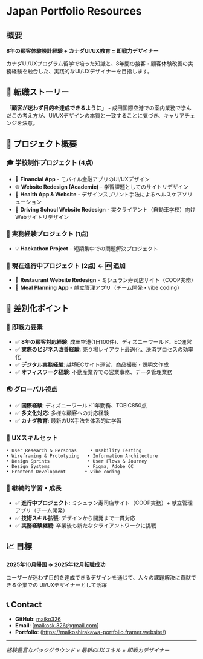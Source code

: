 # Japan Portfolio Resources 

## 概要
**8年の顧客体験設計経験 + カナダUI/UX教育 = 即戦力デザイナー**

カナダUI/UXプログラム留学で培った知識と、8年間の接客・顧客体験改善の実務経験を融合した、実践的なUI/UXデザイナーを目指します。

## 🎯 転職ストーリー
**「顧客が迷わず目的を達成できるように」** - 成田国際空港での案内業務で学んだこの考え方が、UI/UXデザインの本質と一致することに気づき、キャリアチェンジを決意。

## 📂 プロジェクト概要

### 🎓 学校制作プロジェクト (4点)
- 📱 **Financial App** - モバイル金融アプリのUI/UXデザイン
- 🌐 **Website Redesign (Academic)** - 学習課題としてのサイトリデザイン  
- 🏥 **Health App & Website** - デザインスプリント手法によるヘルスケアソリューション
- 🎯 **Driving School Website Redesign** - 実クライアント（自動車学校）向けWebサイトリデザイン

### 💼 実務経験プロジェクト (1点)
- 💡 **Hackathon Project** - 短期集中での問題解決プロジェクト

### 🚧 現在進行中プロジェクト (2点)    ← 🆕 追加
- 🍣 **Restaurant Website Redesign** - ミシュラン寿司店サイト（COOP実務）
- 🍱 **Meal Planning App** - 献立管理アプリ（チーム開発・vibe coding）

## 🌟 差別化ポイント

### 💪 即戦力要素
- ✅ **8年の顧客対応経験**: 成田空港(1日100件)、ディズニーワールド、EC運営
- ✅ **実際のビジネス改善経験**: 売り場レイアウト最適化、決済プロセスの効率化
- ✅ **デジタル実務経験**: 越境ECサイト運営、商品撮影・説明文作成
- ✅ **オフィスワーク経験**: 不動産業界での営業事務、データ管理業務

### 🌏 グローバル視点
- ✅ **国際経験**: ディズニーワールド1年勤務、TOEIC850点
- ✅ **多文化対応**: 多様な顧客への対応経験
- ✅ **カナダ教育**: 最新のUX手法を体系的に学習

### 🎨 UXスキルセット
```
• User Research & Personas     • Usability Testing
• Wireframing & Prototyping   • Information Architecture  
• Design Sprints              • User Flows & Journey
• Design Systems              • Figma, Adobe CC
• Frontend Development       • vibe coding
```

### 🚧 継続的学習・成長
- ✅ **進行中プロジェクト**: ミシュラン寿司店サイト（COOP実務）+ 献立管理アプリ（チーム開発）
- ✅ **技術スキル拡張**: デザインから開発まで一貫対応
- ✅ **実務経験継続**: 卒業後も新たなクライアントワークに挑戦

## 📈 目標
**2025年10月帰国 → 2025年12月転職成功**

ユーザーが迷わず目的を達成できるデザインを通じて、人々の課題解決に貢献できる企業での UI/UXデザイナーとして活躍

## 📞 Contact
- **GitHub**: [maiko326](https://github.com/maiko326)
- **Email**: [maikosk.326@gmail.com]
- **Portfolio**: (https://maikoshirakawa-portfolio.framer.website/)

---
*経験豊富なバックグラウンド × 最新のUXスキル = 即戦力デザイナー*
